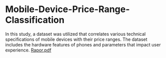 # Mobile-Device-Price-Range-Classification
In this study, a dataset was utilized that correlates various technical specifications of mobile devices with their price ranges. The dataset includes the hardware features of phones and parameters that impact user experience.
[Rapor.pdf](https://github.com/user-attachments/files/18218826/Rapor.pdf)
